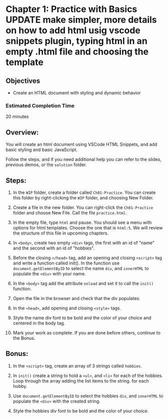 # Chapter 1: Practice with Basics UPDATE make simpler, more details on how to add html usig vscode snippets plugin, typing html in an empty .html file and choosing the template
## Objectives
* Create an HTML document with styling and dynamic behavior

### Estimated Completion Time 
20 minutes

## Overview:
You will create an html document using VSCode HTML Snippets, and add basic styling and basic JavaScript.

Follow the steps, and if you need additional help you can refer to the slides, previous demos, or the `solution` folder.

## Steps:

1. In the `WIP` folder, create a folder called `Ch01-Practice`. You can create this folder by right-clicking the `WIP` folder, and choosing New Folder.

1. Create a file in the new folder. You can right-click the `Ch01-Practice` folder and choose New File. Call the file `practice.html`.  

1. In the empty file, type `html` and pause. You should see a menu with options for html templates. Choose the one that is `html:5`. We will review the structure of this file in upcoming chapters.

1. In `<body>`, create two empty `<div>` tags, the first with an id of "name" and the second with an id of "hobbies".

1. Before the closing `</head>` tag, add an opening and closing `<script>` tag and write a function called init(). In the function use `document.getElementByID` to select the name `div`, and `innerHTML` to populate the `<div>` with your name.

1. In the `<body>` tag add the attribute `onload` and set it to call the `init()` function.

1. Open the file in the browser and check that the div populates.

1. In the `<head>`, add opening and closing `<style>` tags.

1. Style the name div font to be bold and the color of your choice and centered in the body tag.

1. Mark your work as complete. If you are done before others, continue to the Bonus.

## Bonus:

1. In the `<script>` tag, create an array of 3 strings called `hobbies`. 

1. In `init()` create a string to hold a `<ul>`, and `<li>` for each of the  hobbies. Loop through the array adding the list items to the string. 
for each hobby. 

1. Use `document.getElementByID` to select the hobbies `div`, and `innerHTML` to populate the `<div>` with the created string.

1. Style the hobbies div font to be bold and the color of your choice.


